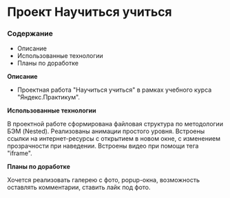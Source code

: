 # Проект Научиться учиться

### Содержание

* Описание
* Использованные технологии
* Планы по доработке

**Описание**

* Проектная работа "Научиться учиться" в рамках учебного курса "Яндекс.Практикум".

**Использованные технологии**

В проектной работе сформирована файловая структура по методологии БЭМ (Nested). Реализованы анимации простого уровня. Встроены ссылки на интернет-ресурсы с открытием в новом окне, с изменением прозрачности при наведении. Встроены видео при помощи тега "iframe".

**Планы по доработке**

Хочется реализовать галерею с фото, popup-окна, возможность оставлять комментарии, ставить лайк под фото.